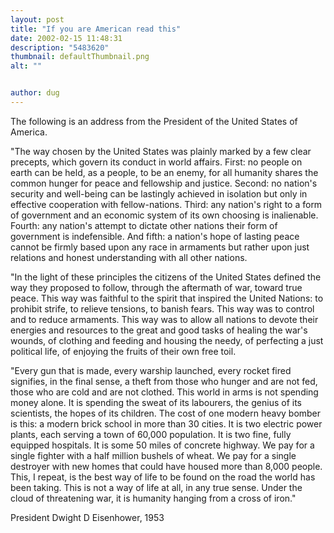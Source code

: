 ```yaml
---
layout: post
title: "If you are American read this"
date: 2002-02-15 11:48:31
description: "5483620"
thumbnail: defaultThumbnail.png
alt: ""


author: dug
---
```


<p>The following is an address from the President of the United States of America.</p>

<p>"The way chosen by the United States was plainly marked by a few clear precepts, which govern its conduct in world affairs. First: no people on earth can be held, as a people, to be an enemy, for all humanity shares the common hunger for peace and fellowship and justice. Second: no nation's security and well-being can be lastingly achieved in isolation but only in effective cooperation with fellow-nations. Third: any nation's right to a form of government and an economic system of its own choosing is inalienable. Fourth: any nation's attempt to dictate other nations their form of government is indefensible. And fifth: a nation's hope of lasting peace cannot be firmly based upon any race in armaments but rather upon just relations and honest understanding with all other nations.</p>

<p>"In the light of these principles the citizens of the United States defined the way they proposed to follow, through the aftermath of war, toward true peace. This way was faithful to the spirit that inspired the United Nations: to prohibit strife, to relieve tensions, to banish fears. This way was to control and to reduce armaments. This way was to allow all nations to devote their energies and resources to the great and good tasks of healing the war's wounds, of clothing and feeding and housing the needy, of perfecting a just political life, of enjoying the fruits of their own free toil.</p>

<p>"Every gun that is made, every warship launched, every rocket fired signifies, in the final sense, a theft from those who hunger and are not fed, those who are cold and are not clothed. This world in arms is not spending money alone. It is spending the sweat of its labourers, the genius of its scientists, the hopes of its children. The cost of one modern heavy bomber is this: a modern brick school in more than 30 cities. It is two electric power plants, each serving a town of 60,000 population. It is two fine, fully equipped hospitals. It is some 50 miles of concrete highway. We pay for a single fighter with a half million bushels of wheat. We pay for a single destroyer with new homes that could have housed more than 8,000 people. This, I repeat, is the best way of life to be found on the road the world has been taking. This is not a way of life at all, in any true sense. Under the cloud of threatening war, it is humanity hanging from a cross of iron."</p>

<p>President Dwight D Eisenhower, 1953</p>
